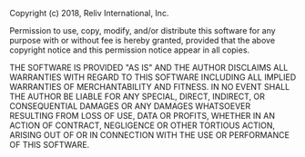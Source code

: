 Copyright (c) 2018, Reliv International, Inc.

Permission to use, copy, modify, and/or distribute this software for any purpose with or without fee is hereby granted,
provided that the above copyright notice and this permission notice appear in all copies.

THE SOFTWARE IS PROVIDED "AS IS" AND THE AUTHOR DISCLAIMS ALL WARRANTIES WITH REGARD TO THIS SOFTWARE INCLUDING
ALL IMPLIED WARRANTIES OF MERCHANTABILITY AND FITNESS. IN NO EVENT SHALL THE AUTHOR BE LIABLE FOR
ANY SPECIAL, DIRECT, INDIRECT, OR CONSEQUENTIAL DAMAGES OR ANY DAMAGES WHATSOEVER RESULTING FROM LOSS OF
USE, DATA OR PROFITS, WHETHER IN AN ACTION OF CONTRACT, NEGLIGENCE OR OTHER TORTIOUS ACTION, ARISING OUT OF
OR IN CONNECTION WITH THE USE OR PERFORMANCE OF THIS SOFTWARE.
